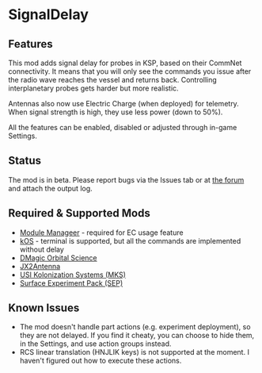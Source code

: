 # SignalDelay

## Features

This mod adds signal delay for probes in KSP, based on their CommNet connectivity. It means that you will only see the commands you issue after the radio wave reaches the vessel and returns back. Controlling interplanetary probes gets harder but more realistic.

Antennas also now use Electric Charge (when deployed) for telemetry. When signal strength is high, they use less power (down to 50%).

All the features can be enabled, disabled or adjusted through in-game Settings.

## Status

The mod is in beta. Please report bugs via the Issues tab or at [the forum](https://forum.kerbalspaceprogram.com/index.php?/topic/166584-13x-signal-delay-011-2017-10-24/) and attach the output log.

## Required & Supported Mods

- [Module Manageer](https://github.com/sarbian/ModuleManager) - required for EC usage feature
- [kOS](https://github.com/KSP-KOS/KOS) - terminal is supported, but all the commands are implemented without delay
- [DMagic Orbital Science](https://github.com/DMagic1/Orbital-Science)
- [JX2Antenna](https://github.com/KSPSnark/JX2Antenna)
- [USI Kolonization Systems (MKS)](https://github.com/UmbraSpaceIndustries/MKS)
- [Surface Experiment Pack (SEP)](https://github.com/CobaltWolf/Surface-Experiment-Pack)

## Known Issues

- The mod doesn't handle part actions (e.g. experiment deployment), so they are not delayed. If you find it cheaty, you can choose to hide them, in the Settings, and use action groups instead.
- RCS linear translation (HNJLIK keys) is not supported at the moment. I haven't figured out how to execute these actions.
